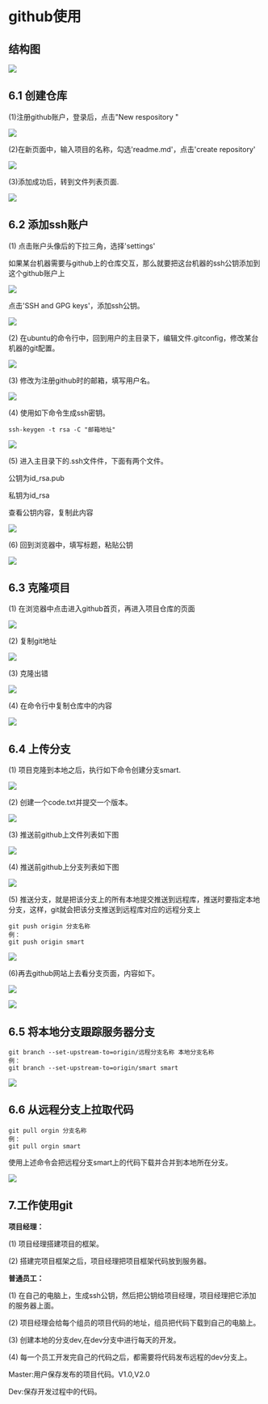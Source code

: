 # github使用

## 结构图
![](/images/git/github.png)

## 6.1 创建仓库

(1)注册github账户，登录后，点击"New respository "

![](/images/git/github02.jpg)

(2)在新页面中，输入项目的名称，勾选'readme.md'，点击'create repository'

![](/images/git/github03.png)

(3)添加成功后，转到文件列表页面.

![](/images/git/github04.png)

## 6.2 添加ssh账户

(1) 点击账户头像后的下拉三角，选择'settings'

如果某台机器需要与github上的仓库交互，那么就要把这台机器的ssh公钥添加到这个github账户上

![](/images/git/github05.png)

点击'SSH and GPG keys'，添加ssh公钥。

![](/images/git/github06.png)

(2) 在ubuntu的命令行中，回到用户的主目录下，编辑文件.gitconfig，修改某台机器的git配置。

![](/images/git/github07.png)

(3) 修改为注册github时的邮箱，填写用户名。

![](/images/git/github08.png)

(4) 使用如下命令生成ssh密钥。

```shell
ssh-keygen -t rsa -C "邮箱地址"
```

![](/images/git/github09.png)

(5) 进入主目录下的.ssh文件件，下面有两个文件。

公钥为id_rsa.pub

私钥为id_rsa

查看公钥内容，复制此内容

![](/images/git/github10.png)


(6) 回到浏览器中，填写标题，粘贴公钥

![](/images/git/github11.png)

## 6.3 克隆项目

(1) 在浏览器中点击进入github首页，再进入项目仓库的页面

![](/images/git/github12.png)

(2) 复制git地址

![](/images/git/github13.png)

(3) 克隆出错

![](/images/git/github14.png)

(4) 在命令行中复制仓库中的内容

![](/images/git/github15.png)

## 6.4 上传分支

(1) 项目克隆到本地之后，执行如下命令创建分支smart.

![](/images/git/github16.png)

(2) 创建一个code.txt并提交一个版本。

![](/images/git/github17.png)

(3) 推送前github上文件列表如下图

![](/images/git/github18.png)

(4) 推送前github上分支列表如下图

![](/images/git/github19.png)

(5) 推送分支，就是把该分支上的所有本地提交推送到远程库，推送时要指定本地分支，这样，git就会把该分支推送到远程库对应的远程分支上

```shell
git push origin 分支名称
例：
git push origin smart
```

![](/images/git/github20.png)

(6)再去github网站上去看分支页面，内容如下。

![](/images/git/github21.png)

![](/images/git/github22.png)

## 6.5 将本地分支跟踪服务器分支

```shell
git branch --set-upstream-to=origin/远程分支名称 本地分支名称
例：
git branch --set-upstream-to=origin/smart smart
```

![](/images/git/github23.png)

## 6.6 从远程分支上拉取代码


```shell
git pull orgin 分支名称
例：
git pull orgin smart
```

使用上述命令会把远程分支smart上的代码下载并合并到本地所在分支。

![](/images/git/github24.png)

## 7.工作使用git
**项目经理：**

(1) 项目经理搭建项目的框架。

(2) 搭建完项目框架之后，项目经理把项目框架代码放到服务器。

**普通员工：**

(1) 在自己的电脑上，生成ssh公钥，然后把公钥给项目经理，项目经理把它添加的服务器上面。

(2) 项目经理会给每个组员的项目代码的地址，组员把代码下载到自己的电脑上。

(3) 创建本地的分支dev,在dev分支中进行每天的开发。

(4) 每一个员工开发完自己的代码之后，都需要将代码发布远程的dev分支上。

Master:用户保存发布的项目代码。V1.0,V2.0

Dev:保存开发过程中的代码。
